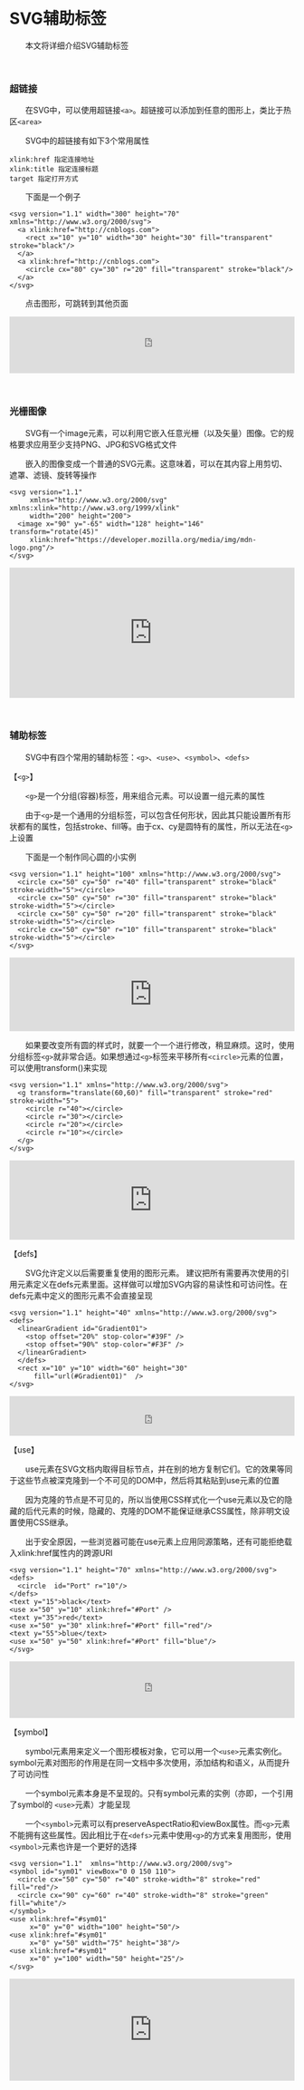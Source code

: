 # SVG辅助标签

&emsp;&emsp;本文将详细介绍SVG辅助标签

 

&nbsp;

### 超链接

&emsp;&emsp;在SVG中，可以使用超链接`<a>`。超链接可以添加到任意的图形上，类比于热区`<area>`

&emsp;&emsp;SVG中的超链接有如下3个常用属性
```
xlink:href 指定连接地址
xlink:title 指定连接标题
target 指定打开方式
```
&emsp;&emsp;下面是一个例子

```
<svg version="1.1" width="300" height="70" xmlns="http://www.w3.org/2000/svg">
  <a xlink:href="http://cnblogs.com">
    <rect x="10" y="10" width="30" height="30" fill="transparent" stroke="black"/>
  </a>
  <a xlink:href="http://cnblogs.com">
    <circle cx="80" cy="30" r="20" fill="transparent" stroke="black"/>
  </a>  
</svg>  
```
&emsp;&emsp;点击图形，可跳转到其他页面

<iframe style="width: 100%; height: 100px;" src="https://demo.xiaohuochai.site/js/svg/helper/h1.html" frameborder="0" width="230" height="240"></iframe> 

 

&nbsp;

### 光栅图像

&emsp;&emsp;SVG有一个image元素，可以利用它嵌入任意光栅（以及矢量）图像。它的规格要求应用至少支持PNG、JPG和SVG格式文件

&emsp;&emsp;嵌入的图像变成一个普通的SVG元素。这意味着，可以在其内容上用剪切、遮罩、滤镜、旋转等操作

```
<svg version="1.1"
     xmlns="http://www.w3.org/2000/svg" xmlns:xlink="http://www.w3.org/1999/xlink"
     width="200" height="200">
  <image x="90" y="-65" width="128" height="146" transform="rotate(45)"
     xlink:href="https://developer.mozilla.org/media/img/mdn-logo.png"/>
</svg>
```
<iframe style="width: 100%; height: 230px;" src="https://demo.xiaohuochai.site/js/svg/helper/h2.html" frameborder="0" width="230" height="240"></iframe> 

 

&nbsp;

### 辅助标签

&emsp;&emsp;SVG中有四个常用的辅助标签：`<g>`、`<use>`、`<symbol>`、`<defs>`

【`<g>`】

&emsp;&emsp;`<g>`是一个分组(容器)标签，用来组合元素。可以设置一组元素的属性

&emsp;&emsp;由于`<g>`是一个通用的分组标签，可以包含任何形状，因此其只能设置所有形状都有的属性，包括stroke、fill等。由于cx、cy是圆特有的属性，所以无法在`<g>`上设置

&emsp;&emsp;下面是一个制作同心圆的小实例

```
<svg version="1.1" height="100" xmlns="http://www.w3.org/2000/svg">
  <circle cx="50" cy="50" r="40" fill="transparent" stroke="black" stroke-width="5"></circle>
  <circle cx="50" cy="50" r="30" fill="transparent" stroke="black" stroke-width="5"></circle>
  <circle cx="50" cy="50" r="20" fill="transparent" stroke="black" stroke-width="5"></circle>
  <circle cx="50" cy="50" r="10" fill="transparent" stroke="black" stroke-width="5"></circle>
</svg>
```
<iframe style="width: 100%; height: 130px;" src="https://demo.xiaohuochai.site/js/svg/helper/h3.html" frameborder="0" width="230" height="240"></iframe> 

&emsp;&emsp;如果要改变所有圆的样式时，就要一个一个进行修改，稍显麻烦。这时，使用分组标签`<g>`就非常合适。如果想通过`<g>`标签来平移所有`<circle>`元素的位置，可以使用transform()来实现

```
<svg version="1.1" xmlns="http://www.w3.org/2000/svg">
  <g transform="translate(60,60)" fill="transparent" stroke="red" stroke-width="5">
    <circle r="40"></circle>
    <circle r="30"></circle>
    <circle r="20"></circle>
    <circle r="10"></circle>    
  </g>
</svg>
```
<iframe style="width: 100%; height: 140px;" src="https://demo.xiaohuochai.site/js/svg/helper/h4.html" frameborder="0" width="230" height="240"></iframe> 

【defs】

&emsp;&emsp;SVG允许定义以后需要重复使用的图形元素。 建议把所有需要再次使用的引用元素定义在defs元素里面。这样做可以增加SVG内容的易读性和可访问性。在defs元素中定义的图形元素不会直接呈现

```
<svg version="1.1" height="40" xmlns="http://www.w3.org/2000/svg">
<defs>
  <linearGradient id="Gradient01">
    <stop offset="20%" stop-color="#39F" />
    <stop offset="90%" stop-color="#F3F" />
  </linearGradient>
  </defs>
  <rect x="10" y="10" width="60" height="30" 
      fill="url(#Gradient01)"  />
</svg>
```

<iframe style="width: 100%; height: 70px;" src="https://demo.xiaohuochai.site/js/svg/helper/h5.html" frameborder="0" width="230" height="240"></iframe> 

【use】

&emsp;&emsp;use元素在SVG文档内取得目标节点，并在别的地方复制它们。它的效果等同于这些节点被深克隆到一个不可见的DOM中，然后将其粘贴到use元素的位置

&emsp;&emsp;因为克隆的节点是不可见的，所以当使用CSS样式化一个use元素以及它的隐藏的后代元素的时候，隐藏的、克隆的DOM不能保证继承CSS属性，除非明文设置使用CSS继承。

&emsp;&emsp;出于安全原因，一些浏览器可能在use元素上应用同源策略，还有可能拒绝载入xlink:href属性内的跨源URI

```
<svg version="1.1" height="70" xmlns="http://www.w3.org/2000/svg">
<defs>
  <circle  id="Port" r="10"/>
</defs>
<text y="15">black</text>
<use x="50" y="10" xlink:href="#Port" />
<text y="35">red</text>
<use x="50" y="30" xlink:href="#Port" fill="red"/>
<text y="55">blue</text>
<use x="50" y="50" xlink:href="#Port" fill="blue"/>
</svg>
```
<iframe style="width: 100%; height: 100px;" src="https://demo.xiaohuochai.site/js/svg/helper/h6.html" frameborder="0" width="230" height="240"></iframe> 

【symbol】 

&emsp;&emsp;symbol元素用来定义一个图形模板对象，它可以用一个`<use>`元素实例化。symbol元素对图形的作用是在同一文档中多次使用，添加结构和语义，从而提升了可访问性

&emsp;&emsp;一个symbol元素本身是不呈现的。只有symbol元素的实例（亦即，一个引用了symbol的 `<use>`元素）才能呈现

&emsp;&emsp;一个`<symbol>`元素可以有preserveAspectRatio和viewBox属性。而`<g>`元素不能拥有这些属性。因此相比于在`<defs>`元素中使用`<g>`的方式来复用图形，使用`<symbol>`元素也许是一个更好的选择

```
<svg version="1.1"  xmlns="http://www.w3.org/2000/svg">
<symbol id="sym01" viewBox="0 0 150 110">
  <circle cx="50" cy="50" r="40" stroke-width="8" stroke="red" fill="red"/>
  <circle cx="90" cy="60" r="40" stroke-width="8" stroke="green" fill="white"/>
</symbol>
<use xlink:href="#sym01"
     x="0" y="0" width="100" height="50"/>
<use xlink:href="#sym01"
     x="0" y="50" width="75" height="38"/>
<use xlink:href="#sym01"
     x="0" y="100" width="50" height="25"/>
</svg>
```

<iframe style="width: 100%; height: 180px;" src="https://demo.xiaohuochai.site/js/svg/helper/h7.html" frameborder="0" width="230" height="240"></iframe> 